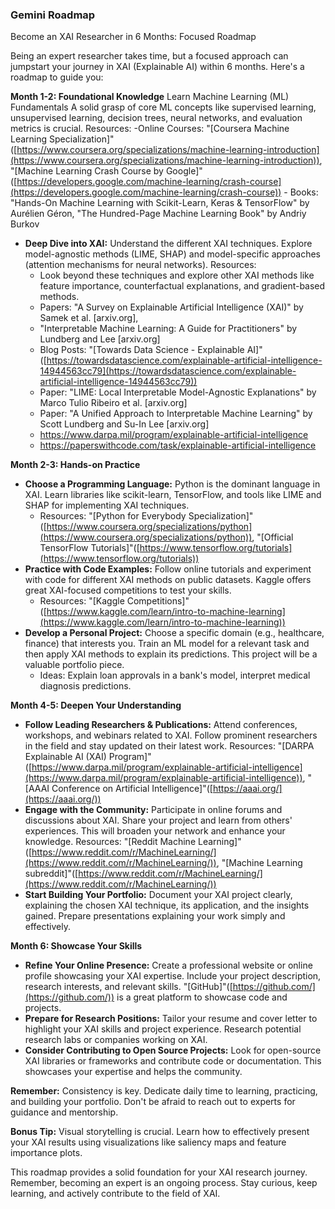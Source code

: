 ### Gemini Roadmap
Become an XAI Researcher in 6 Months: Focused Roadmap

Being an expert researcher takes time, but a focused approach can jumpstart your journey in XAI (Explainable AI) within 6 months. Here's a roadmap to guide you:

**Month 1-2: Foundational Knowledge**
Learn Machine Learning (ML) Fundamentals A solid grasp of core ML concepts like supervised learning, unsupervised learning, decision trees, neural networks, and evaluation metrics is crucial. Resources:
-Online Courses: "[Coursera Machine Learning Specialization]"([https://www.coursera.org/specializations/machine-learning-introduction](https://www.coursera.org/specializations/machine-learning-introduction)), "[Machine Learning Crash Course by Google]"([https://developers.google.com/machine-learning/crash-course](https://developers.google.com/machine-learning/crash-course))
    - Books: "Hands-On Machine Learning with Scikit-Learn, Keras & TensorFlow" by Aurélien Géron, "The Hundred-Page Machine Learning Book" by Andriy Burkov
- **Deep Dive into XAI:** Understand the different XAI techniques. Explore model-agnostic methods (LIME, SHAP) and model-specific approaches (attention mechanisms for neural networks). Resources:
	- Look beyond these techniques and explore other XAI methods like feature importance, counterfactual explanations, and gradient-based methods.
    - Papers: "A Survey on Explainable Artificial Intelligence (XAI)" by Samek et al. [arxiv.org], 
    - "Interpretable Machine Learning: A Guide for Practitioners" by Lundberg and Lee [arxiv.org]
    - Blog Posts: "[Towards Data Science - Explainable AI]"([https://towardsdatascience.com/explainable-artificial-intelligence-14944563cc79](https://towardsdatascience.com/explainable-artificial-intelligence-14944563cc79))
    - Paper: "LIME: Local Interpretable Model-Agnostic Explanations" by Marco Tulio Ribeiro et al. [arxiv.org]
    - Paper: "A Unified Approach to Interpretable Machine Learning" by Scott Lundberg and Su-In Lee [arxiv.org]
    - https://www.darpa.mil/program/explainable-artificial-intelligence
    - https://paperswithcode.com/task/explainable-artificial-intelligence

**Month 2-3: Hands-on Practice**

- **Choose a Programming Language:** Python is the dominant language in XAI. Learn libraries like scikit-learn, TensorFlow, and tools like LIME and SHAP for implementing XAI techniques.
    - Resources: "[Python for Everybody Specialization]"([https://www.coursera.org/specializations/python](https://www.coursera.org/specializations/python)), "[Official TensorFlow Tutorials]"([https://www.tensorflow.org/tutorials](https://www.tensorflow.org/tutorials))
- **Practice with Code Examples:** Follow online tutorials and experiment with code for different XAI methods on public datasets. Kaggle offers great XAI-focused competitions to test your skills.
    - Resources: "[Kaggle Competitions]"([https://www.kaggle.com/learn/intro-to-machine-learning](https://www.kaggle.com/learn/intro-to-machine-learning))
- **Develop a Personal Project:** Choose a specific domain (e.g., healthcare, finance) that interests you. Train an ML model for a relevant task and then apply XAI methods to explain its predictions. This project will be a valuable portfolio piece.
    - Ideas: Explain loan approvals in a bank's model, interpret medical diagnosis predictions.

**Month 4-5: Deepen Your Understanding**

- **Follow Leading Researchers & Publications:** Attend conferences, workshops, and webinars related to XAI. Follow prominent researchers in the field and stay updated on their latest work. Resources: "[DARPA Explainable AI (XAI) Program]"([https://www.darpa.mil/program/explainable-artificial-intelligence](https://www.darpa.mil/program/explainable-artificial-intelligence)), "[AAAI Conference on Artificial Intelligence]"([https://aaai.org/](https://aaai.org/))
- **Engage with the Community:** Participate in online forums and discussions about XAI. Share your project and learn from others' experiences. This will broaden your network and enhance your knowledge. Resources: "[Reddit Machine Learning]"([https://www.reddit.com/r/MachineLearning/](https://www.reddit.com/r/MachineLearning/)), "[Machine Learning subreddit]"([https://www.reddit.com/r/MachineLearning/](https://www.reddit.com/r/MachineLearning/))
- **Start Building Your Portfolio:** Document your XAI project clearly, explaining the chosen XAI technique, its application, and the insights gained. Prepare presentations explaining your work simply and effectively.

**Month 6: Showcase Your Skills**

- **Refine Your Online Presence:** Create a professional website or online profile showcasing your XAI expertise. Include your project description, research interests, and relevant skills. "[GitHub]"([https://github.com/](https://github.com/)) is a great platform to showcase code and projects.
- **Prepare for Research Positions:** Tailor your resume and cover letter to highlight your XAI skills and project experience. Research potential research labs or companies working on XAI.
- **Consider Contributing to Open Source Projects:** Look for open-source XAI libraries or frameworks and contribute code or documentation. This showcases your expertise and helps the community.

**Remember:** Consistency is key. Dedicate daily time to learning, practicing, and building your portfolio. Don't be afraid to reach out to experts for guidance and mentorship.

**Bonus Tip:** Visual storytelling is crucial. Learn how to effectively present your XAI results using visualizations like saliency maps and feature importance plots.

This roadmap provides a solid foundation for your XAI research journey. Remember, becoming an expert is an ongoing process. Stay curious, keep learning, and actively contribute to the field of XAI.

### 